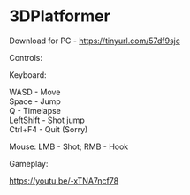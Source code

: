 # 3DPlatformer

Download for PC - https://tinyurl.com/57df9sjc

Controls:

  Keyboard:
  
  WASD - Move  
  Space - Jump   
  Q - Timelapse  
  LeftShift - Shot jump  
  Ctrl+F4 - Quit (Sorry)   
  
  Mouse:
  LMB - Shot;
  RMB - Hook
  
  

Gameplay: 

https://youtu.be/-xTNA7ncf78
